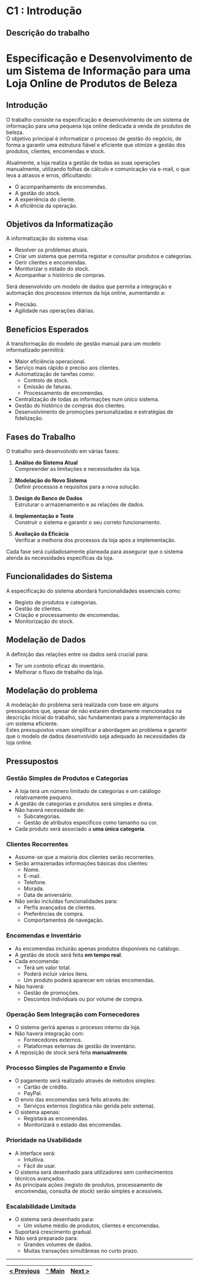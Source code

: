 # C1 : Introdução


## Descrição do trabalho
# Especificação e Desenvolvimento de um Sistema de Informação para uma Loja Online de Produtos de Beleza

## Introdução

O trabalho consiste na especificação e desenvolvimento de um sistema de informação para uma pequena loja online dedicada à venda de produtos de beleza.  
O objetivo principal é informatizar o processo de gestão do negócio, de forma a garantir uma estrutura fiável e eficiente que otimize a gestão dos produtos, clientes, encomendas e stock.

Atualmente, a loja realiza a gestão de todas as suas operações manualmente, utilizando folhas de cálculo e comunicação via e-mail, o que leva a atrasos e erros, dificultando:
- O acompanhamento de encomendas.
- A gestão do stock.
- A experiência do cliente.
- A eficiência da operação.

## Objetivos da Informatização

A informatização do sistema visa:
- Resolver os problemas atuais.
- Criar um sistema que permita registar e consultar produtos e categorias.
- Gerir clientes e encomendas.
- Monitorizar o estado do stock.
- Acompanhar o histórico de compras.

Será desenvolvido um modelo de dados que permita a integração e automação dos processos internos da loja online, aumentando a:
- Precisão.
- Agilidade nas operações diárias.

## Benefícios Esperados

A transformação do modelo de gestão manual para um modelo informatizado permitirá:
- Maior eficiência operacional.
- Serviço mais rápido e preciso aos clientes.
- Automatização de tarefas como:
  - Controlo de stock.
  - Emissão de faturas.
  - Processamento de encomendas.
- Centralização de todas as informações num único sistema.
- Gestão do histórico de compras dos clientes.
- Desenvolvimento de promoções personalizadas e estratégias de fidelização.

## Fases do Trabalho

O trabalho será desenvolvido em várias fases:
1. **Análise do Sistema Atual**  
   Compreender as limitações e necessidades da loja.

2. **Modelação do Novo Sistema**  
   Definir processos e requisitos para a nova solução.

3. **Design do Banco de Dados**  
   Estruturar o armazenamento e as relações de dados.

4. **Implementação e Teste**  
   Construir o sistema e garantir o seu correto funcionamento.

5. **Avaliação da Eficácia**  
   Verificar a melhoria dos processos da loja após a implementação.

Cada fase será cuidadosamente planeada para assegurar que o sistema atenda às necessidades específicas da loja.

## Funcionalidades do Sistema

A especificação do sistema abordará funcionalidades essenciais como:
- Registo de produtos e categorias.
- Gestão de clientes.
- Criação e processamento de encomendas.
- Monitorização do stock.

## Modelação de Dados

A definição das relações entre os dados será crucial para:
- Ter um controlo eficaz do inventário.
- Melhorar o fluxo de trabalho da loja.


## Modelação do problema

A modelação do problema será realizada com base em alguns pressupostos que, apesar de não estarem diretamente mencionados na descrição inicial do trabalho, são fundamentais para a implementação de um sistema eficiente.  
Estes pressupostos visam simplificar a abordagem ao problema e garantir que o modelo de dados desenvolvido seja adequado às necessidades da loja online.

## Pressupostos

### Gestão Simples de Produtos e Categorias

- A loja terá um número limitado de categorias e um catálogo relativamente pequeno.
- A gestão de categorias e produtos será simples e direta.
- Não haverá necessidade de:
  - Subcategorias.
  - Gestão de atributos específicos como tamanho ou cor.
- Cada produto será associado a **uma única categoria**.

### Clientes Recorrentes

- Assume-se que a maioria dos clientes serão recorrentes.
- Serão armazenadas informações básicas dos clientes:
  - Nome.
  - E-mail.
  - Telefone.
  - Morada.
  - Data de aniversário.
- Não serão incluídas funcionalidades para:
  - Perfis avançados de clientes.
  - Preferências de compra.
  - Comportamentos de navegação.

### Encomendas e Inventário

- As encomendas incluirão apenas produtos disponíveis no catálogo.
- A gestão de stock será feita **em tempo real**.
- Cada encomenda:
  - Terá um valor total.
  - Poderá incluir vários itens.
  - Um produto poderá aparecer em várias encomendas.
- Não haverá:
  - Gestão de promoções.
  - Descontos individuais ou por volume de compra.

### Operação Sem Integração com Fornecedores

- O sistema gerirá apenas o processo interno da loja.
- Não haverá integração com:
  - Fornecedores externos.
  - Plataformas externas de gestão de inventário.
- A reposição de stock será feita **manualmente**.

### Processo Simples de Pagamento e Envio

- O pagamento será realizado através de métodos simples:
  - Cartão de crédito.
  - PayPal.
- O envio das encomendas será feito através de:
  - Serviços externos (logística não gerida pelo sistema).
- O sistema apenas:
  - Registará as encomendas.
  - Monitorizará o estado das encomendas.

### Prioridade na Usabilidade

- A interface será:
  - Intuitiva.
  - Fácil de usar.
- O sistema será desenhado para utilizadores sem conhecimentos técnicos avançados.
- As principais ações (registo de produtos, processamento de encomendas, consulta de stock) serão simples e acessíveis.

### Escalabilidade Limitada

- O sistema será desenhado para:
  - Um volume médio de produtos, clientes e encomendas.
- Suportará crescimento gradual.
- Não será preparado para:
  - Grandes volumes de dados.
  - Muitas transações simultâneas no curto prazo.



---
[< Previous](rei00.md) | [^ Main](/../../) | [Next >](rei02.md)
:--- | :---: | ---: 
